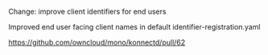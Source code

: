 Change: improve client identifiers for end users

Improved end user facing client names in default identifier-registration.yaml

https://github.com/owncloud/mono/konnectd/pull/62
